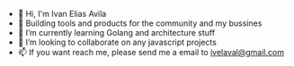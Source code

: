 - 👋 Hi, I'm Ivan Elias Avila
- 👀 Building tools and products for the community and my bussines
- 🌱 I’m currently learning Golang and architecture stuff
- 💞️ I’m looking to collaborate on any javascript projects
- 📫 If you want reach me, please send me a email to ivelaval@gmail.com

<!---
ivelaval/ivelaval is a ✨ special ✨ repository because its `README.md` (this file) appears on your GitHub profile.
You can click the Preview link to take a look at your changes.
--->
